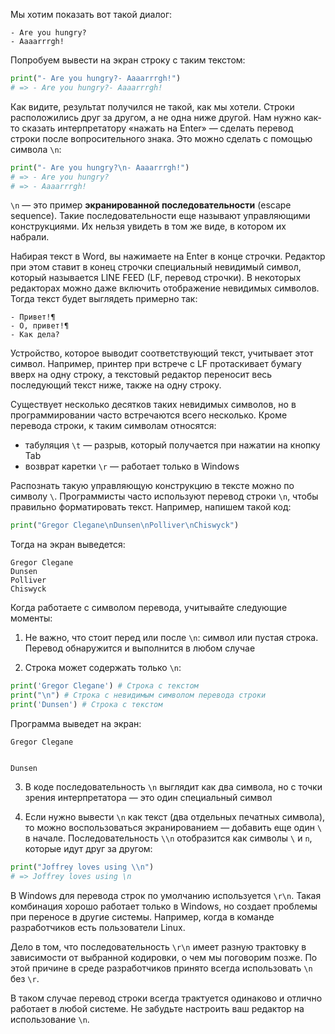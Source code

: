 
Мы хотим показать вот такой диалог:

```
- Are you hungry?
- Aaaarrrgh!
```

Попробуем вывести на экран строку с таким текстом:

```python
print("- Are you hungry?- Aaaarrrgh!")
# => - Are you hungry?- Aaaarrrgh!
```

Как видите, результат получился не такой, как мы хотели. Строки расположились друг за другом, а не одна ниже другой. Нам нужно как-то сказать интерпретатору «нажать на Enter» — сделать перевод строки после вопросительного знака. Это можно сделать с помощью символа `\n`:

```python
print("- Are you hungry?\n- Aaaarrrgh!")
# => - Are you hungry?
# => - Aaaarrrgh!
```

`\n` — это пример **экранированной последовательности** (escape sequence). Такие последовательности еще называют управляющими конструкциями. Их нельзя увидеть в том же виде, в котором их набрали.

Набирая текст в Word, вы нажимаете на Enter в конце строчки. Редактор при этом ставит в конец строчки специальный невидимый символ, который называется LINE FEED (LF, перевод строчки). В некоторых редакторах можно даже включить отображение невидимых символов. Тогда текст будет выглядеть примерно так:

```
- Привет!¶
- О, привет!¶
- Как дела?
```

Устройство, которое выводит соответствующий текст, учитывает этот символ. Например, принтер при встрече с LF протаскивает бумагу вверх на одну строку, а текстовый редактор переносит весь последующий текст ниже, также на одну строку.

Существует несколько десятков таких невидимых символов, но в программировании часто встречаются всего несколько. Кроме перевода строки, к таким символам относятся:

* табуляция `\t` — разрыв, который получается при нажатии на кнопку Tab
* возврат каретки `\r` — работает только в Windows

Распознать такую управляющую конструкцию в тексте можно по символу `\`. Программисты часто используют перевод строки `\n`, чтобы правильно форматировать текст. Например, напишем такой код:

```python
print("Gregor Clegane\nDunsen\nPolliver\nChiswyck")
```

Тогда на экран выведется:

```
Gregor Clegane
Dunsen
Polliver
Chiswyck
```

Когда работаете с символом перевода, учитывайте следующие моменты:

1. Не важно, что стоит перед или после `\n`: символ или пустая строка. Перевод обнаружится и выполнится в любом случае

2. Строка может содержать только `\n`:

  ```python
  print('Gregor Clegane') # Строка с текстом
  print("\n") # Строка с невидимым символом перевода строки
  print('Dunsen') # Строка с текстом
  ```

  Программа выведет на экран:

  ```
  Gregor Clegane


  Dunsen
  ```

3. В коде последовательность `\n` выглядит как два символа, но с точки зрения интерпретатора — это один специальный символ

4. Если нужно вывести `\n` как текст (два отдельных печатных символа), то можно воспользоваться экранированием — добавить еще один `\` в начале. Последовательность `\\n` отобразится как символы `\` и `n`, которые идут друг за другом:

```python
print("Joffrey loves using \\n")
# => Joffrey loves using \n
```

В Windows для перевода строк по умолчанию используется `\r\n`. Такая комбинация хорошо работает только в Windows, но создает проблемы при переносе в другие системы. Например, когда в команде разработчиков есть пользователи Linux.

Дело в том, что последовательность `\r\n` имеет разную трактовку в зависимости от выбранной кодировки, о чем мы поговорим позже. По этой причине в среде разработчиков принято всегда использовать `\n` без `\r`.

В таком случае перевод строки всегда трактуется одинаково и отлично работает в любой системе. Не забудьте настроить ваш редактор на использование `\n`.
